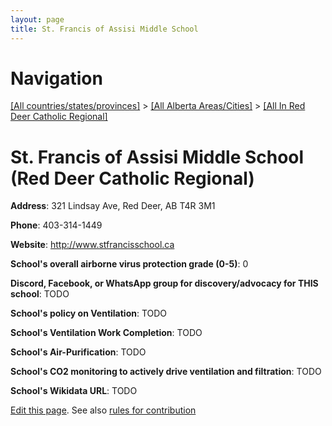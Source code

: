 ```yaml
---
layout: page
title: St. Francis of Assisi Middle School
---
```

# Navigation

[[All countries/states/provinces]](../../..) > [[All Alberta Areas/Cities]](../..) > [[All In Red Deer Catholic Regional]](..)

# St. Francis of Assisi Middle School (Red Deer Catholic Regional)

**Address**: 321 Lindsay Ave, Red Deer, AB T4R 3M1

**Phone**: 403-314-1449

**Website**: <http://www.stfrancisschool.ca>

**School's overall airborne virus protection grade (0-5)**: 0

**Discord, Facebook, or WhatsApp group for discovery/advocacy for THIS school**: TODO

**School's policy on Ventilation**: TODO

**School's Ventilation Work Completion**: TODO

**School's Air-Purification**: TODO

**School's CO2 monitoring to actively drive ventilation and filtration**: TODO

**School's Wikidata URL**: TODO


[Edit this page](https://github.com/ventilate-schools/AB/edit/main/./Red_Deer_Catholic_Regional/St._Francis_of_Assisi_Middle_School.md). See also [rules for contribution](../../../contribution-rules/)